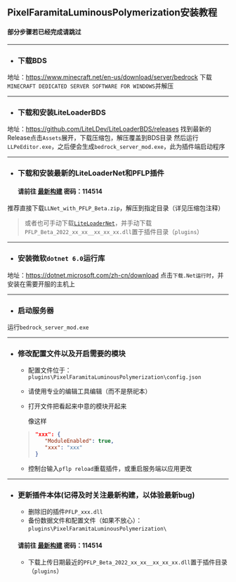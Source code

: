 ## PixelFaramitaLuminousPolymerization安装教程
#### 部分步骤若已经完成请跳过
---
- ### 下载BDS
地址：https://www.minecraft.net/en-us/download/server/bedrock
下载`MINECRAFT DEDICATED SERVER SOFTWARE FOR WINDOWS`并解压

---
- ### 下载和安装LiteLoaderBDS
地址：https://github.com/LiteLDev/LiteLoaderBDS/releases
找到最新的Release点击`Assets`展开，下载压缩包，解压覆盖到BDS目录
然后运行`LLPeEditor.exe`，之后便会生成`bedrock_server_mod.exe`，此为插件端启动程序

---
- ### 下载和安装最新的LiteLoaderNet和PFLP插件
    #### 请前往 [最新构建](https://gxh.lanzoum.com/b03v3gxbi)  密码：114514
推荐直接下载`LLNet_with_PFLP_Beta.zip`，解压到指定目录（详见压缩包注释）
>或者也可手动下载[`LiteLoaderNet`](https://github.com/LiteLDev/LiteLoader.NET)，并手动下载`PFLP_Beta_2022_xx_xx__xx_xx_xx.dll`置于插件目录（`plugins`）
---
- ### 安装微软`dotnet 6.0`运行库
地址：https://dotnet.microsoft.com/zh-cn/download
点击`下载.Net运行时`，并安装在需要开服的主机上

---
- ### 启动服务器
运行`bedrock_server_mod.exe`

---
- ### 修改配置文件以及开启需要的模块
    - 配置文件位于：`plugins\PixelFaramitaLuminousPolymerization\config.json`
    - 请使用专业的编辑工具编辑（而不是祭祀本）

    - 打开文件把看起来中意的模块开起来
    
        像这样
    >``` json
    >"xxx": {
    >    "ModuleEnabled": true,
    >    "xxx": "xxx"
    >}
    >```

    - 控制台输入`pflp reload`重载插件，或重启服务端以应用更改

---
- ### 更新插件本体(记得及时关注最新构建，以体验最新bug)
    - 删除旧的插件`PFLP_xxx.dll`
    - 备份数据文件和配置文件（如果不放心）：`plugins\PixelFaramitaLuminousPolymerization\`
    #### 请前往 [最新构建](https://gxh.lanzoum.com/b03v3gxbi)  密码：114514
    - 下载上传日期最近的`PFLP_Beta_2022_xx_xx__xx_xx_xx.dll`置于插件目录（`plugins`）
